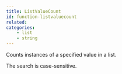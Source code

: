 ```yaml
---
title: ListValueCount
id: function-listvaluecount
related:
categories:
    - list
    - string
---
```


Counts instances of a specified value in a list. 

The search is case-sensitive.